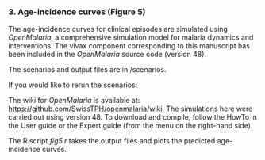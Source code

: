 

### 3. Age-incidence curves (Figure 5)

The age-incidence curves for clinical episodes are simulated using _OpenMalaria_, a comprehensive simulation model for malaria dynamics and interventions. The vivax component corresponding to this manuscript has been included in the _OpenMalaria_ source code (version 48).

The scenarios and output files are in /scenarios. 

If you would like to rerun the scenarios:

The wiki for _OpenMalaria_ is available at: https://github.com/SwissTPH/openmalaria/wiki. The simulations here were carried out using version 48. 
To download and compile, follow the HowTo in the User guide or the Expert guide (from the menu on the right-hand side).

The R script _fig5.r_ takes the output files and plots the predicted age-incidence curves.   

